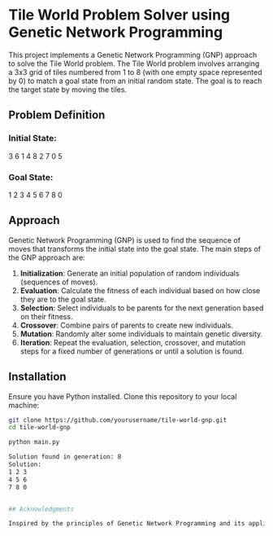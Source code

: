 # Tile World Problem Solver using Genetic Network Programming

This project implements a Genetic Network Programming (GNP) approach to solve the Tile World problem. The Tile World problem involves arranging a 3x3 grid of tiles numbered from 1 to 8 (with one empty space represented by 0) to match a goal state from an initial random state. The goal is to reach the target state by moving the tiles.

## Problem Definition

### Initial State:
3 6 1
4 8 2
7 0 5

### Goal State:
1 2 3
4 5 6
7 8 0
## Approach

Genetic Network Programming (GNP) is used to find the sequence of moves that transforms the initial state into the goal state. The main steps of the GNP approach are:

1. **Initialization**: Generate an initial population of random individuals (sequences of moves).
2. **Evaluation**: Calculate the fitness of each individual based on how close they are to the goal state.
3. **Selection**: Select individuals to be parents for the next generation based on their fitness.
4. **Crossover**: Combine pairs of parents to create new individuals.
5. **Mutation**: Randomly alter some individuals to maintain genetic diversity.
6. **Iteration**: Repeat the evaluation, selection, crossover, and mutation steps for a fixed number of generations or until a solution is found.

## Installation

Ensure you have Python installed. Clone this repository to your local machine:

```bash
git clone https://github.com/yourusername/tile-world-gnp.git
cd tile-world-gnp

python main.py

Solution found in generation: 8
Solution:
1 2 3
4 5 6
7 8 0


## Acknowledgments

Inspired by the principles of Genetic Network Programming and its application to solving optimization problems.


